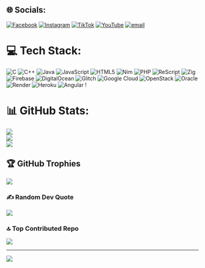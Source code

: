 
## 🌐 Socials:
[![Facebook](https://img.shields.io/badge/Facebook-%231877F2.svg?logo=Facebook&logoColor=white)](https://facebook.com/anas.ishaq.418290) [![Instagram](https://img.shields.io/badge/Instagram-%23E4405F.svg?logo=Instagram&logoColor=white)](https://instagram.com/anasaesthetic097) [![TikTok](https://img.shields.io/badge/TikTok-%23000000.svg?logo=TikTok&logoColor=white)](https://tiktok.com/@Onas_zur) [![YouTube](https://img.shields.io/badge/YouTube-%23FF0000.svg?logo=YouTube&logoColor=white)](https://youtube.com/@AnasAesthetic097) [![email](https://img.shields.io/badge/Email-D14836?logo=gmail&logoColor=white)](mailto:anas92642@gmail.com) 

# 💻 Tech Stack:
![C](https://img.shields.io/badge/c-%2300599C.svg?style=for-the-badge&logo=c&logoColor=white) ![C++](https://img.shields.io/badge/c++-%2300599C.svg?style=for-the-badge&logo=c%2B%2B&logoColor=white) ![Java](https://img.shields.io/badge/java-%23ED8B00.svg?style=for-the-badge&logo=openjdk&logoColor=white) ![JavaScript](https://img.shields.io/badge/javascript-%23323330.svg?style=for-the-badge&logo=javascript&logoColor=%23F7DF1E) ![HTML5](https://img.shields.io/badge/html5-%23E34F26.svg?style=for-the-badge&logo=html5&logoColor=white) ![Nim](https://img.shields.io/badge/nim-%23FFE953.svg?style=for-the-badge&logo=nim&logoColor=white) ![PHP](https://img.shields.io/badge/php-%23777BB4.svg?style=for-the-badge&logo=php&logoColor=white) ![ReScript](https://img.shields.io/badge/rescript-%2314162c?style=for-the-badge&logo=rescript&logoColor=e34c4c) ![Zig](https://img.shields.io/badge/Zig-%23F7A41D.svg?style=for-the-badge&logo=zig&logoColor=white) ![Firebase](https://img.shields.io/badge/firebase-%23039BE5.svg?style=for-the-badge&logo=firebase) ![DigitalOcean](https://img.shields.io/badge/DigitalOcean-%230167ff.svg?style=for-the-badge&logo=digitalOcean&logoColor=white) ![Glitch](https://img.shields.io/badge/glitch-%233333FF.svg?style=for-the-badge&logo=glitch&logoColor=white) ![Google Cloud](https://img.shields.io/badge/GoogleCloud-%234285F4.svg?style=for-the-badge&logo=google-cloud&logoColor=white) ![OpenStack](https://img.shields.io/badge/Openstack-%23f01742.svg?style=for-the-badge&logo=openstack&logoColor=white) ![Oracle](https://img.shields.io/badge/Oracle-F80000?style=for-the-badge&logo=oracle&logoColor=white) ![Render](https://img.shields.io/badge/Render-%46E3B7.svg?style=for-the-badge&logo=render&logoColor=white) ![Heroku](https://img.shields.io/badge/heroku-%23430098.svg?style=for-the-badge&logo=heroku&logoColor=white) ![Angular](https://img.shields.io/badge/angular-%23DD0031.svg?style=for-the-badge&logo=angular&logoColor=white) !
# 📊 GitHub Stats:
![](https://github-readme-stats.vercel.app/api?username=anas92642&theme=radical&hide_border=false&include_all_commits=false&count_private=false)<br/>
![](https://nirzak-streak-stats.vercel.app/?user=anas92642&theme=radical&hide_border=false)<br/>
![](https://github-readme-stats.vercel.app/api/top-langs/?username=anas92642&theme=radical&hide_border=false&include_all_commits=false&count_private=false&layout=compact)

## 🏆 GitHub Trophies
![](https://github-profile-trophy.vercel.app/?username=anas92642&theme=radical&no-frame=false&no-bg=true&margin-w=4)

### ✍️ Random Dev Quote
![](https://quotes-github-readme.vercel.app/api?type=horizontal&theme=radical)

### 🔝 Top Contributed Repo
![](https://github-contributor-stats.vercel.app/api?username=anas92642&limit=5&theme=neon&combine_all_yearly_contributions=true)

---
[![](https://visitcount.itsvg.in/api?id=anas92642&icon=0&color=0)](https://visitcount.itsvg.in)

<!-- Proudly created with GPRM ( https://gprm.itsvg.in ) -->
